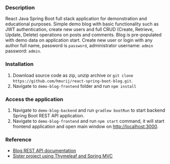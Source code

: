 ### Description

React Java Spring Boot full stack application for demonstration and educational purposes. Simple demo blog with basic functionality such as JWT
authentication, create new users and full CRUD (Create, Retrieve, Update, Delete) operations on posts and comments. Blog is pre-populated
with demo data on application start. Create new user or login with any author full name, password is `password`, administrator
username: `admin` password: `admin`.

### Installation

1. Download source code as zip, unzip archive or `git clone https://github.com/hmurij/react-spring-boot-blog.git`.
2. Navigate to `demo-blog-frontend` folder and run `npm install`

### Access the application
1. Navigate to `demo-blog-backend` and run `gradlew bootRun` to start backend Spring Boot REST API application.
2. Navigate to `demo-blog-frontend` and run `npm start` command, it will start frontend application and open main window on [http://localhost:3000](http://localhost:3000).

### Reference
* [Blog REST API documentation](./demo-blog-backend/README.md)
* [Sister project using Thymeleaf and Spring MVC](https://github.com/hmurij/thymeleaf-spring-mvc-blog)
